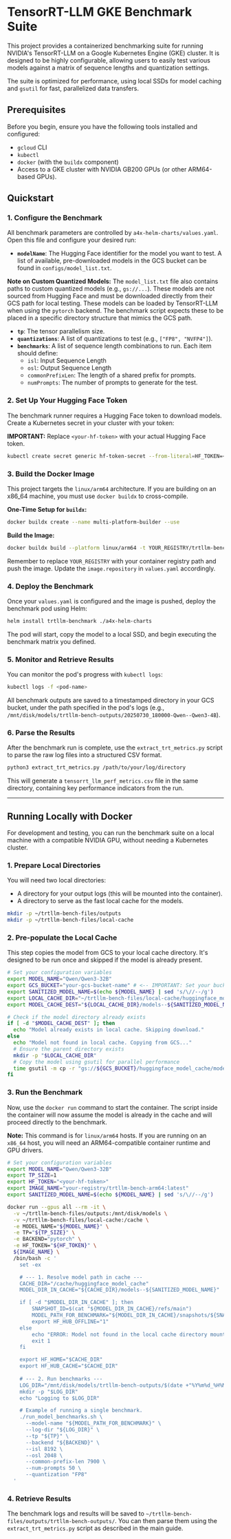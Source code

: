 # TensorRT-LLM GKE Benchmark Suite

This project provides a containerized benchmarking suite for running NVIDIA's TensorRT-LLM on a Google Kubernetes Engine (GKE) cluster. It is designed to be highly configurable, allowing users to easily test various models against a matrix of sequence lengths and quantization settings.

The suite is optimized for performance, using local SSDs for model caching and `gsutil` for fast, parallelized data transfers.

## Prerequisites

Before you begin, ensure you have the following tools installed and configured:
-   `gcloud` CLI
-   `kubectl`
-   `docker` (with the `buildx` component)
-   Access to a GKE cluster with NVIDIA GB200 GPUs (or other ARM64-based GPUs).

## Quickstart

### 1. Configure the Benchmark

All benchmark parameters are controlled by `a4x-helm-charts/values.yaml`. Open this file and configure your desired run:

-   **`modelName`**: The Hugging Face identifier for the model you want to test. A list of available, pre-downloaded models in the GCS bucket can be found in `configs/model_list.txt`.

**Note on Custom Quantized Models:**
The `model_list.txt` file also contains paths to custom quantized models (e.g., `gs://...`). These models are not sourced from Hugging Face and must be downloaded directly from their GCS path for local testing. These models can be loaded by TensorRT-LLM when using the `pytorch` backend. The benchmark script expects these to be placed in a specific directory structure that mimics the GCS path.

-   **`tp`**: The tensor parallelism size.
-   **`quantizations`**: A list of quantizations to test (e.g., `["FP8", "NVFP4"]`).
-   **`benchmarks`**: A list of sequence length combinations to run. Each item should define:
    -   `isl`: Input Sequence Length
    -   `osl`: Output Sequence Length
    -   `commonPrefixLen`: The length of a shared prefix for prompts.
    -   `numPrompts`: The number of prompts to generate for the test.

### 2. Set Up Your Hugging Face Token

The benchmark runner requires a Hugging Face token to download models. Create a Kubernetes secret in your cluster with your token:

**IMPORTANT:** Replace `<your-hf-token>` with your actual Hugging Face token.
```bash
kubectl create secret generic hf-token-secret --from-literal=HF_TOKEN=<your-hf-token>
```

### 3. Build the Docker Image

This project targets the `linux/arm64` architecture. If you are building on an x86_64 machine, you must use `docker buildx` to cross-compile.

**One-Time Setup for `buildx`:**
```bash
docker buildx create --name multi-platform-builder --use
```

**Build the Image:**
```bash
docker buildx build --platform linux/arm64 -t YOUR_REGISTRY/trtllm-bench-arm64:latest -f Dockerfile.a4x . --load
```
Remember to replace `YOUR_REGISTRY` with your container registry path and push the image. Update the `image.repository` in `values.yaml` accordingly.

### 4. Deploy the Benchmark

Once your `values.yaml` is configured and the image is pushed, deploy the benchmark pod using Helm:

```bash
helm install trtllm-benchmark ./a4x-helm-charts
```

The pod will start, copy the model to a local SSD, and begin executing the benchmark matrix you defined.

### 5. Monitor and Retrieve Results

You can monitor the pod's progress with `kubectl logs`:

```bash
kubectl logs -f <pod-name>
```

All benchmark outputs are saved to a timestamped directory in your GCS bucket, under the path specified in the pod's logs (e.g., `/mnt/disk/models/trtllm-bench-outputs/20250730_180000-Qwen--Qwen3-4B`).

### 6. Parse the Results

After the benchmark run is complete, use the `extract_trt_metrics.py` script to parse the raw log files into a structured CSV format.

```bash
python3 extract_trt_metrics.py /path/to/your/log/directory
```
This will generate a `tensorrt_llm_perf_metrics.csv` file in the same directory, containing key performance indicators from the run.

---

## Running Locally with Docker

For development and testing, you can run the benchmark suite on a local machine with a compatible NVIDIA GPU, without needing a Kubernetes cluster.

### 1. Prepare Local Directories

You will need two local directories:
-   A directory for your output logs (this will be mounted into the container).
-   A directory to serve as the fast local cache for the models.

```bash
mkdir -p ~/trtllm-bench-files/outputs
mkdir -p ~/trtllm-bench-files/local-cache
```

### 2. Pre-populate the Local Cache

This step copies the model from GCS to your local cache directory. It's designed to be run once and skipped if the model is already present.

```bash
# Set your configuration variables
export MODEL_NAME="Qwen/Qwen3-32B"
export GCS_BUCKET="your-gcs-bucket-name" # <-- IMPORTANT: Set your bucket name
export SANITIZED_MODEL_NAME=$(echo ${MODEL_NAME} | sed 's/\//--/g')
export LOCAL_CACHE_DIR="~/trtllm-bench-files/local-cache/huggingface_model_cache"
export MODEL_CACHE_DEST="${LOCAL_CACHE_DIR}/models--${SANITIZED_MODEL_NAME}"

# Check if the model directory already exists
if [ -d "$MODEL_CACHE_DEST" ]; then
  echo "Model already exists in local cache. Skipping download."
else
  echo "Model not found in local cache. Copying from GCS..."
  # Ensure the parent directory exists
  mkdir -p "$LOCAL_CACHE_DIR"
  # Copy the model using gsutil for parallel performance
  time gsutil -m cp -r "gs://${GCS_BUCKET}/huggingface_model_cache/models--${SANITIZED_MODEL_NAME}" "$LOCAL_CACHE_DIR"
fi
```

### 3. Run the Benchmark

Now, use the `docker run` command to start the container. The script inside the container will now assume the model is already in the cache and will proceed directly to the benchmark.

**Note:** This command is for `linux/arm64` hosts. If you are running on an `x86_64` host, you will need an ARM64-compatible container runtime and GPU drivers.

```bash
# Set your configuration variables
export MODEL_NAME="Qwen/Qwen3-32B"
export TP_SIZE=1
export HF_TOKEN="<your-hf-token>"
export IMAGE_NAME="your-registry/trtllm-bench-arm64:latest"
export SANITIZED_MODEL_NAME=$(echo ${MODEL_NAME} | sed 's/\//--/g')

docker run --gpus all --rm -it \
  -v ~/trtllm-bench-files/outputs:/mnt/disk/models \
  -v ~/trtllm-bench-files/local-cache:/cache \
  -e MODEL_NAME="${MODEL_NAME}" \
  -e TP="${TP_SIZE}" \
  -e BACKEND="pytorch" \
  -e HF_TOKEN="${HF_TOKEN}" \
  ${IMAGE_NAME} \
  /bin/bash -c '
    set -ex

    # --- 1. Resolve model path in cache ---
    CACHE_DIR="/cache/huggingface_model_cache"
    MODEL_DIR_IN_CACHE="${CACHE_DIR}/models--${SANITIZED_MODEL_NAME}"

    if [ -d "$MODEL_DIR_IN_CACHE" ]; then
        SNAPSHOT_ID=$(cat "${MODEL_DIR_IN_CACHE}/refs/main")
        MODEL_PATH_FOR_BENCHMARK="${MODEL_DIR_IN_CACHE}/snapshots/${SNAPSHOT_ID}"
        export HF_HUB_OFFLINE="1"
    else
        echo "ERROR: Model not found in the local cache directory mounted at /cache."
        exit 1
    fi

    export HF_HOME="$CACHE_DIR"
    export HF_HUB_CACHE="$CACHE_DIR"
    
    # --- 2. Run benchmarks ---
    LOG_DIR="/mnt/disk/models/trtllm-bench-outputs/$(date +"%Y%m%d_%H%M%S")-${SANITIZED_MODEL_NAME}"
    mkdir -p "$LOG_DIR"
    echo "Logging to $LOG_DIR"

    # Example of running a single benchmark.
    ./run_model_benchmarks.sh \
      --model-name "${MODEL_PATH_FOR_BENCHMARK}" \
      --log-dir "${LOG_DIR}" \
      --tp "${TP}" \
      --backend "${BACKEND}" \
      --isl 8192 \
      --osl 2048 \
      --common-prefix-len 7900 \
      --num-prompts 50 \
      --quantization "FP8"
  '
```

### 4. Retrieve Results

The benchmark logs and results will be saved to `~/trtllm-bench-files/outputs/trtllm-bench-outputs/`. You can then parse them using the `extract_trt_metrics.py` script as described in the main guide.

```


